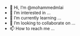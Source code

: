 - 👋 Hi, I’m @mohammedmlai
- 👀 I’m interested in ...
- 🌱 I’m currently learning ...
- 💞️ I’m looking to collaborate on ...
- 📫 How to reach me ...

<!---
mohammedmlai/mohammedmlai is a ✨ special ✨ repository because its `README.md` (this file) appears on your GitHub profile.
You can click the Preview link to take a look at your changes.
--->
